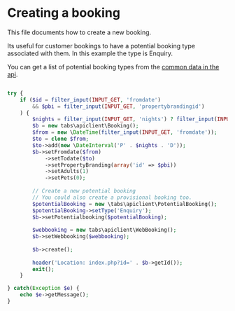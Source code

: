 # Creating a booking

This file documents how to create a new booking.

Its useful for customer bookings to have a potential booking type associated with them.  In this example the type is Enquiry.

You can get a list of potential booking types from the [common data in the api](/core).

```php

try {
    if ($id = filter_input(INPUT_GET, 'fromdate') 
        && $pbi = filter_input(INPUT_GET, 'propertybrandingid')
    ) {
        $nights = filter_input(INPUT_GET, 'nights') ? filter_input(INPUT_GET, 'nights') : 7;
        $b = new tabs\apiclient\Booking();
        $from = new \DateTime(filter_input(INPUT_GET, 'fromdate'));
        $to = clone $from;
        $to->add(new \DateInterval('P' . $nights . 'D'));
        $b->setFromdate($from)
            ->setTodate($to)
            ->setPropertyBranding(array('id' => $pbi))
            ->setAdults(1)
            ->setPets(0);
        
        // Create a new potential booking
        // You could also create a provisional booking too.
        $potentialBooking = new \tabs\apiclient\PotentialBooking();
        $potentialBooking->setType('Enquiry');
        $b->setPotentialbooking($potentialBooking);
        
        $webbooking = new tabs\apiclient\WebBooking();
        $b->setWebbooking($webbooking);
        
        $b->create();
        
        header('Location: index.php?id=' . $b->getId());
        exit();
    }

} catch(Exception $e) {
    echo $e->getMessage();
}
    

```
